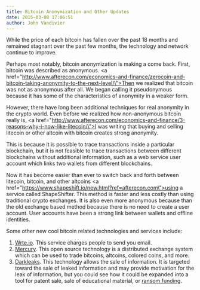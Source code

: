 ```yaml
---
title: Bitcoin Anonymization and Other Updates
date: 2015-03-08 17:06:51
author: John Vandivier
---
```




While the price of each bitcoin has fallen over the past 18 months and remained stagnant over the past few months, the technology and network continue to improve.

Perhaps most notably, bitcoin anonymization is making a come back. First, bitcoin was described as anonymous. <a href=\"http://www.afterecon.com/economics-and-finance/zerocoin-and-bitcoin-taking-anonymity-to-the-next-level/\">Then we realized that bitcoin was not as anonymous after all</a>. We began calling it pseudonymous because it has some of the characteristics of anonymity in a weaker form.

However, there have long been additional techniques for real anonymity in the crypto world. Even before we realized how non-anonymous bitcoin really is, <a href=\"http://www.afterecon.com/economics-and-finance/3-reasons-why-i-now-like-litecoin/\">I was writing that</a> buying and selling litecoin or other altcoin with bitcoin creates strong anonymity.

This is because it is possible to trace transactions inside a particular blockchain, but it is not feasible to trace transactions between different blockchains without additional information, such as a web service user account which links two wallets from different blockchains.

Now it has become easier than ever to switch back and forth between litecoin, bitcoin, and other altcoins <a href=\"https://www.shapeshift.io/new.html?ref=afterecon.com\">using a service called ShapeShifter</a>. This method is faster and less costly than using traditional crypto exchanges. It is also even more anonymous because than the old exchange based method because there is no need to create a user account. User accounts have been a strong link between wallets and offline identities.

Some other new cool bitcoin related technologies and services include:
<ol>
	<li><a href=\"http://wrte.io/howitworks\">Wrte.io</a>. This service charges people to send you email.</li>
	<li><a href=\"http://www.coinbuzz.com/2015/03/04/cant-touch-mercury-exchange/\">Mercury</a>. This open source technology is a distributed exchange system which can be used to trade bitcoins, altcoins, colored coins, and more.</li>
	<li><a href=\"http://www.coinbuzz.com/2015/02/20/darkleaks-secrets-sale/\">Darkleaks</a>. This technology allows the sale of information. It is targeted toward the sale of leaked information and may provide motivation for the leak of information, but you could see how it could be expanded into a tool for patent sale, sale of educational material, or <a href=\"http://freegamer.blogspot.com/2013/07/devcorner-open-game-art-bundle.html\">ransom funding</a>.</li>
</ol>